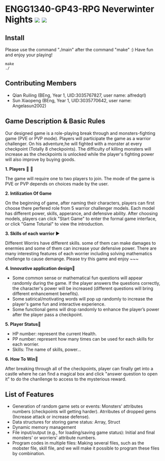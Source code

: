 # ENGG1340-GP43-RPG Neverwinter Nights ![](https://img.shields.io/badge/A%2B%20GP-ENGG1340--GP--RPG-brightgreen) ![](https://img.shields.io/badge/Course-ENGG1340-blue)
## Install
Please use the command "./main" after the command "make" :)
Have fun and enjoy your playing!
```
make
./
```
## Contributing Members
- Qian Ruiling (BEng, Year 1, UID:3035767827, user name: alfredqrl)
- Sun Xiaopeng (BEng, Year 1, UID:3035770642, user name: Angelasun2002)
## Game Description & Basic Rules
Our designed game is a role-playing break through and monsters-fighting game (PVE or PVP mode). Players will participate the game as a warrior challenger. On his adventure,he will fighted with a monster at every checkpoint (Totally 8 checkpoints). The difficulty of killing monsters will increase as the checkpoints is unlocked while the player's fighting power will also improve by buying goods.

**1. Players** 🔞 🔞

The game will require one to two players to join. The mode of the game is PVE or PVP depends on choices made by the user.

**2. Intilization Of Game**

On the beginning of game, after naming their characters, players can first choose there perfered role from 5 warrior challenger models. Each model has different power, skills, apperance, and defensive ability. After choosing models, players can click "Start Game" to enter the formal game interface, or click "Game Toturial" to view the introduction. 

**3. Skills of each warrior** ▶️

Different Worrirs have different skills. some of them can make damages to enermies and some of them can increase your defensive power. There are many interesting features of each worrier including solving mathematics chellenge to cause demange. Please try this game and enjoy ~~~   

**4. Innovative application design**📢

- Some common sense or mathematical fun questions will appear randomly during the game. If the player answers the questions correctly, the character's power will be increased (different questions will bring different enhancement benefits).
- Some satirical/motivating words will pop up randomly to increase the player's game fun and interactive experience.
- Some functional gems will drop randomly to enhance the player’s power after the player pass a checkpoint.
 
**5. Player Status**🔻

- HP number: represent the current Health.
- PP number: represent how many times can be used for each skills for each worrier.
- Skills: The name of skills, power...

**6. How To Win**🔻

After breaking through all of the checkpoints, player can finally get into a castle where he can find a magical box and click "answer question to open it" to do the chanllenge to access to the mysterious reward. 

## List of Features
- Generation of random game sets or events: Monsters' attributes numbers (checkpoints will getting harder). Atrributes of dropped gems (Increase attack or increase defense).
- Data structures for storing game status: Array, Struct
- Dynamic memory management
- File input/output (e.g., for loading/saving game status): Initial and final monsters' or worriers' attribute numbers.
- Program codes in multiple files: Making several files, such as the mobster file, skill file, and we will make it possible to program these files by combination.

